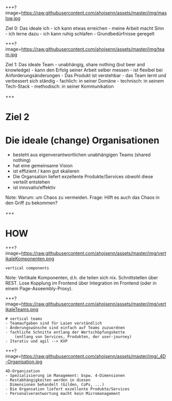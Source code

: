 

+++?image=https://raw.githubusercontent.com/ahojsenn/assets/master/img/maslow.jpg
<!-- .slide: tyle="text-align: left; font-size: 0.6em;" -->
<div>
Ziel 0: Das ideale ich
- ich kann etwas erreichen
- meine Arbeit macht Sinn
- ich lerne dazu
- ich kann ruhig schlafen
- Grundbedürfnisse geregelt
</div>
<!-- .element: class="fragment fade-in" style="font-size: 1.4em; color: #ff7700; background-color: rgba(37,37,37,0.7)" -->


+++?image=https://raw.githubusercontent.com/ahojsenn/assets/master/img/team.jpg
<!-- .slide: style="text-align: left; font-size: 0.6em;"-->
<div> Ziel 1: Das ideale Team
	- unabhängig, share nothing (but beer and knowledge)
	- kann den Erfolg seiner Arbeit selber messen
	- ist flexibel bei Anforderungsänderungen
	- Das Produkt ist verstehbar
	- das Team lernt und verbessert sich ständig
		- fachlich: in seiner Domäne
		- technisch: in seinem Tech-Stack
		- methodisch: in seiner Kommunikation
</div>
<!-- .element: class="fragment fade-in" style="font-size: 1.4em; color: #ff7700;" -->


+++
<!-- .slide: style="text-align: left; font-size: 0.6em;" -->
# Ziel 2
# Die ideale (change) Organisationen
- besteht aus eigenverantwortlichen unabhängigen Teams (shared nothing)
- hat eine gemeinsame Vision
- ist effizient / kann gut skalieren
- Die Organsation liefert exzellente Produkte/Services obwohl diese verteilt entstehen
- ist innovativ/effektiv


Note:
Warum: um Chaos zu vermeiden.
Frage: Hilft es auch das Chaos in den Griff zu bekommen?

+++
<!-- .slide: style="text-align: left; font-size: 0.6em;" -->
# HOW
<!-- .element: style="font-size: 5em; "-->

+++?image=https://raw.githubusercontent.com/ahojsenn/assets/master/img/vertikaleKomponenten.png
<!-- .slide: data-background="#EBD5D6" style="text-align: left; font-size: 0.6em;" -->
	vertical components
<!-- .element: class="fragment fade-out" style="font-size: 2em; color: #ff7700;" -->
Note:
Vertikale Komponenten, d.h. die teilen sich nix. Schnittstellen über REST. Lose Kopplung im Frontend über Integration im Frontend (oder in  einem Page-Asseembly-Proxy).


+++?image=https://raw.githubusercontent.com/ahojsenn/assets/master/img/vertikaleTeams.png
<!-- .slide: data-background="#EBD5D6" style="text-align: left; font-size: 0.6em;" -->
	# vertical teams
	- Teamaufgaben sind für Laien verständlich
	- Änderungswünsche sind einfach auf Teams zuzuordnen
	- fachliche Schnitte entlang der Wertschöpfungskette
    	(entlang von Services, Produkten, der user-journey)
	- Iterativ und agil --> KVP
<!-- .element: class="fragment fade-out" style="font-size: 1em; color: #ff7700;" -->

+++?image=https://raw.githubusercontent.com/ahojsenn/assets/master/img/_4D-Organisation.jpg
<!-- .slide: data-background="#EBD5D6" style="text-align: left; font-size: 0.6em;" -->
	4D-Organization
	- Spezialisierung im Management: bspw. 4-Dimensionen
	- Restabhängigkeiten werden in diesen
	  Dimensionen behandelt (Gilden, CoPs, ...)
	- Die Organsation liefert exzellente Produkte/Services
	- Personalverantwortung macht kein Micromanagement
<!-- .element: class="fragment fade-out" style="font-size: 1em; color: #ff7700;" -->
